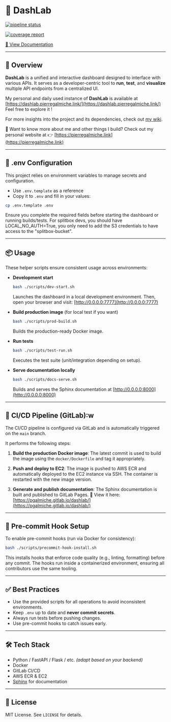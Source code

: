 # 🧪 DashLab

[![pipeline status](https://gitlab.com/pgalmiche/dashlab/badges/main/pipeline.svg)](https://gitlab.com/pgalmiche/dashlab/-/pipelines)

[![coverage report](https://gitlab.com/pgalmiche/dashlab/badges/main/coverage.svg)](https://gitlab.com/pgalmiche/dashlab/-/commits/main)

[📘 View Documentation](https://pgalmiche.gitlab.io/dashlab/)

______________________________________________________________________

## 🧭 Overview

**DashLab** is a unified and interactive dashboard designed to interface with various APIs.
It serves as a developer-centric tool to **run**, **test**, and **visualize** multiple API endpoints from a centralized UI.

My personal and daily used instance of **DashLab** is available at [https://dashlab.pierregalmiche.link/](https://dashlab.pierregalmiche.link/)
Feel free to explore it !

For more insights into the project and its dependencies, check out [my wiki](https://wiki.pierregalmiche.link/Projects/DashLab/).

👤 Want to know more about me and other things I build?
Check out my personal website at 👉 [https://pierregalmiche.link](https://pierregalmiche.link)

______________________________________________________________________

## 📁 .env Configuration

This project relies on environment variables to manage secrets and configuration.

- Use `.env.template` as a reference
- Copy it to `.env` and fill in your values:

```bash
cp .env.template .env
```

Ensure you complete the required fields before starting the dashboard or running builds/tests.
For splitbox devs, you should have LOCAL_NO_AUTH=True, you only need to add the S3 credentials to have access to the "splitbox-bucket".

______________________________________________________________________

## 📦 Usage

These helper scripts ensure consistent usage across environments:

- **Development start**

  ```bash
  bash ./scripts/dev-start.sh
  ```

  Launches the dashboard in a local development environment.
  Then, open your browser and visit: [http://0.0.0.0:7777](http://0.0.0.0:7777)

- **Build production image** (for local test if you want)

  ```bash
  bash ./scripts/prod-build.sh
  ```

  Builds the production-ready Docker image.

- **Run tests**

  ```bash
  bash ./scripts/test-run.sh
  ```

  Executes the test suite (unit/integration depending on setup).

- **Serve documentation locally**

  ```bash
  bash ./scripts/docs-serve.sh
  ```

  Builds and serves the Sphinx documentation at [http://0.0.0.0:8000](http://0.0.0.0:8000)

______________________________________________________________________

## 🚀 CI/CD Pipeline (GitLab):w

The CI/CD pipeline is configured via GitLab and is automatically triggered on the `main` branch.

It performs the following steps:

1. **Build the production Docker image**:
   The latest commit is used to build the image using the `docker/Dockerfile` and tag it appropriately.

1. **Push and deploy to EC2**:
   The image is pushed to AWS ECR and automatically deployed to the EC2 instance via SSH. The container is restarted with the new image version.

1. **Generate and publish documentation**:
   The Sphinx documentation is built and published to GitLab Pages.
   📄 View it here: [https://pgalmiche.gitlab.io/dashlab/](https://pgalmiche.gitlab.io/dashlab/)

______________________________________________________________________

## 🧷 Pre-commit Hook Setup

To enable pre-commit hooks (run via Docker for consistency):

```bash
bash ./scripts/precommit-hook-install.sh
```

This installs hooks that enforce code quality (e.g., linting, formatting) before any commit. The hooks run inside a containerized environment, ensuring all contributors use the same tooling.

______________________________________________________________________

## ✅ Best Practices

- Use the provided scripts for all operations to avoid inconsistent environments.
- Keep `.env` up to date and **never commit secrets**.
- Always run tests before pushing changes.
- Use pre-commit hooks to catch issues early.

______________________________________________________________________

## 🛠️ Tech Stack

- Python / FastAPI / Flask / etc. _(adapt based on your backend)_
- Docker
- GitLab CI/CD
- AWS ECR & EC2
- [Sphinx](https://www.sphinx-doc.org/en/master/) for documentation

______________________________________________________________________

## 🧳 License

MIT License. See `LICENSE` for details.
